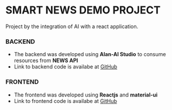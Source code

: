 # SMART NEWS DEMO PROJECT

Project by the integration of AI with a react application.

### BACKEND
- The backend was developed using **Alan-AI Studio** to consume resources from __NEWS API__
- Link to backend code is availabe at [GitHub](https://github.com/IbraheemLanre/AlanAI "backend source code")

### FRONTEND
- The frontend was developed using **Reactjs** and **material-ui**
- Link to frontend code is availabe at [GitHub](https://github.com/IbraheemLanre/demo-project "frontend source code")